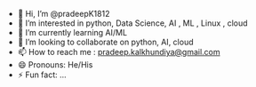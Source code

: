- 👋 Hi, I’m @pradeepK1812
- 👀 I’m interested in python, Data Science, AI , ML , Linux , cloud
- 🌱 I’m currently learning AI/ML
- 💞️ I’m looking to collaborate on python, AI, cloud
- 📫 How to reach me : pradeep.kalkhundiya@gmail.com
- 😄 Pronouns: He/His
- ⚡ Fun fact: ...

<!---
pradeepK1812/pradeepK1812 is a ✨ special ✨ repository because its `README.md` (this file) appears on your GitHub profile.
You can click the Preview link to take a look at your changes.
--->
